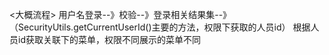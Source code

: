 <大概流程>
用户名登录--》校验--》登录相关结果集--》
（SecurityUtils.getCurrentUserId()主要的方法，权限下获取的人员id）
根据人员id获取关联下的菜单，权限不同展示的菜单不同